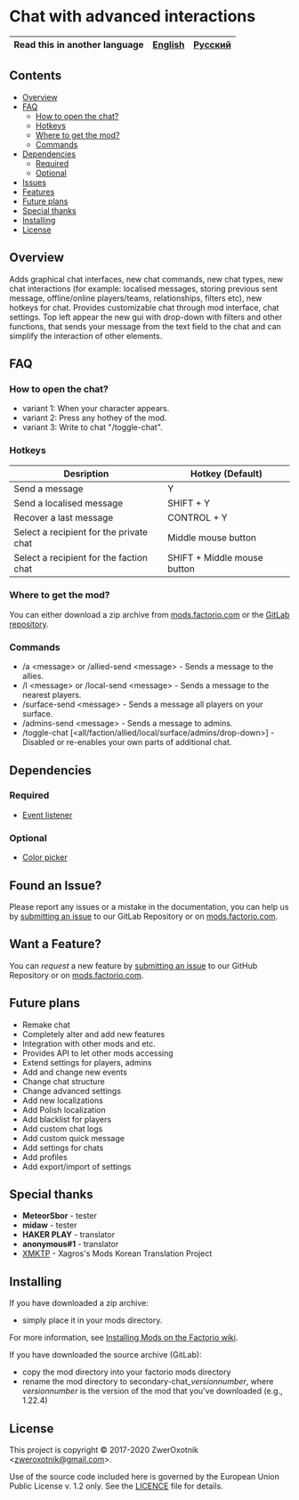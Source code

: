 # Chat with advanced interactions

Read this in another language | [English](/README.md) | [Русский](/docs/ru/README.md)
|---|---|---|

## Contents

* [Overview](#overview)
* [FAQ](#faq)
    * [How to open the chat?](#open-chat)
    * [Hotkeys](#hotkeys)
    * [Where to get the mod?](#get-mod)
    * [Commands](#commands)
* [Dependencies](#dependencies)
    * [Required](#required)
    * [Optional](#optional)
* [Issues](#issue)
* [Features](#feature)
* [Future plans](#Future-plans)
* [Special thanks](special-thanks)
* [Installing](#installing)
* [License](#license)

## Overview

Adds graphical chat interfaces, new chat commands, new chat types, new chat interactions (for example: localised messages, storing previous sent message, offline/online players/teams, relationships, filters etc), new hotkeys for chat. Provides customizable chat through mod interface, chat settings.
Top left appear the new gui with drop-down with filters and other functions, that sends your message from the text field to the chat and can simplify the interaction of other elements.

## FAQ

### <a name="open-chat"></a> How to open the chat?

* variant 1: When your character appears.
* variant 2: Press any hothey of the mod.
* variant 3: Write to chat "/toggle-chat".

### Hotkeys

| Desription | Hotkey (Default) |
| -------- | ---- |
| Send a message   | Y   |
| Send a localised message   | SHIFT + Y   |
| Recover a last message   | CONTROL + Y   |
| Select a recipient for the private chat  | Middle mouse button  |
| Select a recipient for the faction chat  | SHIFT + Middle mouse button   |

### <a name="get-mod"></a> Where to get the mod?

You can either download a zip archive from [mods.factorio.com][homepage] or the [GitLab repository](https://gitlab.com/ZwerOxotnik/secondary-chat/tags).

### Commands

* /a \<message\> or /allied-send \<message\> - Sends a message to the allies.
* /l \<message\> or /local-send \<message\> - Sends a message to the nearest players.
* /surface-send \<message\> - Sends a message all players on your surface.
* /admins-send \<message\> - Sends a message to admins.
* /toggle-chat [\<all/faction/allied/local/surface/admins/drop-down\>] - Disabled or re-enables your own parts of additional chat.

## Dependencies

### Required

* [Event listener](https://mods.factorio.com/mod/event-listener)

### Optional

* [Color picker](https://forums.factorio.com/viewtopic.php?f=97&t=30657)

## <a name="issue"></a> Found an Issue?

Please report any issues or a mistake in the documentation, you can help us by
[submitting an issue](https://gitlab.com/ZwerOxotnik/secondary-chat/issues) to our GitLab Repository or on [mods.factorio.com](https://mods.factorio.com/mod/secondary-chat/discussion).

## <a name="feature"></a> Want a Feature?

You can *request* a new feature by [submitting an issue](https://gitlab.com/ZwerOxotnik/secondary-chat/issues) to our GitHub
Repository or on [mods.factorio.com](https://mods.factorio.com/mod/secondary-chat/discussion).

## Future plans

* Remake chat
* Completely alter and add new features
* Integration with other mods and etc.
* Provides API to let other mods accessing
* Extend settings for players, admins
* Add and change new events
* Change chat structure
* Change advanced settings
* Add new localizations
* Add Polish localization
* Add blacklist for players
* Add custom chat logs
* Add custom quick message
* Add settings for chats
* Add profiles
* Add export/import of settings

## Special thanks

* **MeteorSbor** - tester
* **midaw** - tester
* **HAKER PLAY** - translator
* **anonymous#1** - translator
* [XMKTP](https://mods.factorio.com/mod/XMKTP) - Xagros's Mods Korean Translation Project

## Installing

If you have downloaded a zip archive:

* simply place it in your mods directory.

For more information, see [Installing Mods on the Factorio wiki](https://wiki.factorio.com/index.php?title=Installing_Mods).

If you have downloaded the source archive (GitLab):

* copy the mod directory into your factorio mods directory
* rename the mod directory to secondary-chat_*versionnumber*, where *versionnumber* is the version of the mod that you've downloaded (e.g., 1.22.4)

## License

This project is copyright © 2017-2020 ZwerOxotnik \<zweroxotnik@gmail.com\>.

Use of the source code included here is governed by the European Union Public License v. 1.2 only. See the [LICENCE](/LICENCE) file for details.

[homepage]: http://mods.factorio.com/mod/secondary-chat
[Factorio]: https://factorio.com/

